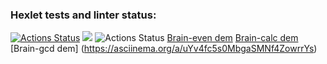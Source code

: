 ### Hexlet tests and linter status:
[![Actions Status](https://github.com/Anastasia9719/frontend-project-lvl1/workflows/hexlet-check/badge.svg)](https://github.com/Anastasia9719/frontend-project-lvl1/actions)
<a href="https://codeclimate.com/github/Anastasia9719/frontend-project-lvl1/maintainability"><img src="https://api.codeclimate.com/v1/badges/5c2871031a3b9722a658/maintainability" /></a>
![Actions Status](https://github.com/Anastasia9719/frontend-project-lvl1/actions/workflows/linter.yml/badge.svg)
[Brain-even dem](https://asciinema.org/a/jRDU0TKjgxrqbxWARpULiU0Gz)
[Brain-calc dem](https://asciinema.org/a/GOCX0wd2Tm3RKYJH3qglb6Zlc)
[Brain-gcd dem] (https://asciinema.org/a/uYv4fc5s0MbgaSMNf4ZowrrYs)
